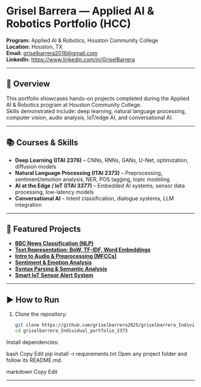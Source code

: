 # Grisel Barrera — Applied AI & Robotics Portfolio (HCC)

**Program:** Applied AI & Robotics, Houston Community College  
**Location:** Houston, TX  
**Email:** griselbarrera2016@gmail.com  
**LinkedIn:** https://www.linkedin.com/in/GriselBarrera

---

## 📄 Overview
This portfolio showcases hands-on projects completed during the Applied AI & Robotics program at Houston Community College.  
Skills demonstrated include: deep learning, natural language processing, computer vision, audio analysis, IoT/edge AI, and conversational AI.

---

## 📚 Courses & Skills
- **Deep Learning (ITAI 2376)** – CNNs, RNNs, GANs, U-Net, optimization, diffusion models
- **Natural Language Processing (ITAI 2373)** – Preprocessing, sentiment/emotion analysis, NER, POS tagging, topic modeling
- **AI at the Edge / IoT (ITAI 3377)** – Embedded AI systems, sensor data processing, low-latency models
- **Conversational AI** – Intent classification, dialogue systems, LLM integration

---

## 📌 Featured Projects
 
- [**BBC News Classification (NLP)**](Grisel-Barrera-HCC-AI_Custom/NLP-ITAI2373/Text-Processing-Project/)
- [**Text Representation: BoW, TF-IDF, Word Embeddings**](Grisel-Barrera-HCC-AI_Custom/NLP-ITAI2373/Text-Representation/)
- [**Intro to Audio & Preprocessing (MFCCs)**](Grisel-Barrera-HCC-AI_Custom/NLP-ITAI2373/Intro-to-Audio-and-Preprocessing/)
- [**Sentiment & Emotion Analysis**](Grisel-Barrera-HCC-AI_Custom/NLP-ITAI2373/Sentiment-and-Emotion-Analysis/)
- [**Syntax Parsing & Semantic Analysis**](Grisel-Barrera-HCC-AI_Custom/NLP-ITAI2373/Syntax-Parsing-and-Semantic-Analysis/)
- [**Smart IoT Sensor Alert System**](Grisel-Barrera-HCC-AI_Custom/AI-at-the-Edge-IoT-ITAI3377/SmartSensorSystem/)

---

## ▶️ How to Run
1. Clone the repository:
   ```bash
   git clone https://github.com/griselbarrera2025/griselbarrera_Individual_portfolio_2373.git
   cd griselbarrera_Individual_portfolio_2373
Install dependencies:

bash
Copy
Edit
pip install -r requirements.txt
Open any project folder and follow its README.md.

markdown
Copy
Edit


---

